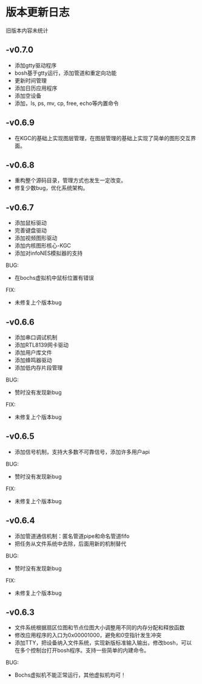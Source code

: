 # 版本更新日志
旧版本内容未统计

## -v0.7.0
* 添加gtty驱动程序
* bosh基于gtty运行，添加管道和重定向功能
* 更新时间管理
* 添加日历应用程序
* 添加空设备
* 添加，ls, ps, mv, cp, free, echo等内置命令

## -v0.6.9
* 在KGC的基础上实现图层管理，在图层管理的基础上实现了简单的图形交互界面。

## -v0.6.8
* 重构整个源码目录，管理方式也发生一定改变。
* 修复少数bug，优化系统架构。

## -v0.6.7
* 添加鼠标驱动
* 完善键盘驱动
* 添加视频图形驱动
* 添加内核图形核心-KGC
* 添加对infoNES模拟器的支持

BUG:
* 在bochs虚拟机中鼠标位置有错误

FIX:
* 未修复上个版本bug

## -v0.6.6
* 添加串口调试机制
* 添加RTL8139网卡驱动
* 添加用户库文件
* 添加蜂鸣器驱动
* 添加低内存片段管理

BUG:
* 赞时没有发现新bug

FIX:
* 未修复上个版本bug

## -v0.6.5
* 添加信号机制，支持大多数不可靠信号，添加许多用户api

BUG:
* 赞时没有发现新bug

FIX:
* 未修复上个版本bug

## -v0.6.4
* 添加管道通信机制：匿名管道pipe和命名管道fifo
* 把任务从文件系统中去除，后面用新的机制替代

BUG:
* 赞时没有发现新bug

FIX:
* 未修复上个版本bug

## -v0.6.3
* 文件系统根据扇区位图和节点位图大小调整用不同的内存分配和释放函数
* 修改应用程序的入口为0x00001000，避免和0空指针发生冲突
* 添加TTY，把设备纳入文件系统，实现新版标准输入输出，修改bosh，可以在多个控制台打开bosh程序。支持一些简单的内建命令。

BUG: 
* Bochs虚拟机不能正常运行，其他虚拟机均可！